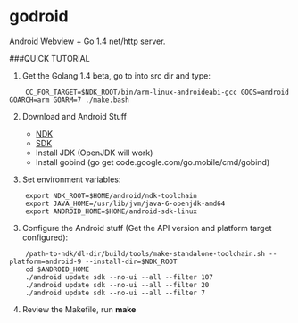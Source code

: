 godroid
=======

Android Webview + Go 1.4 net/http server.

###QUICK TUTORIAL

1. Get the Golang 1.4 beta, go to into src dir and type: 
```
	CC_FOR_TARGET=$NDK_ROOT/bin/arm-linux-androideabi-gcc GOOS=android GOARCH=arm GOARM=7 ./make.bash
```

2. Download and Android Stuff
	* [NDK](https://developer.android.com/tools/sdk/ndk/index.html)
	* [SDK](https://developer.android.com/sdk/index.html)
	* Install JDK (OpenJDK will work)
	* Install gobind (go get code.google.com/go.mobile/cmd/gobind)

3. Set environment variables:
```
	export NDK_ROOT=$HOME/android/ndk-toolchain
	export JAVA_HOME=/usr/lib/jvm/java-6-openjdk-amd64
	export ANDROID_HOME=$HOME/android-sdk-linux
```

3. Configure the Android stuff (Get the API version and platform target configured):
```
	/path-to-ndk/dl-dir/build/tools/make-standalone-toolchain.sh --platform=android-9 --install-dir=$NDK_ROOT
	cd $ANDROID_HOME
	./android update sdk --no-ui --all --filter 107
	./android update sdk --no-ui --all --filter 20
	./android update sdk --no-ui --all --filter 7
```

4. Review the Makefile, run **make**
